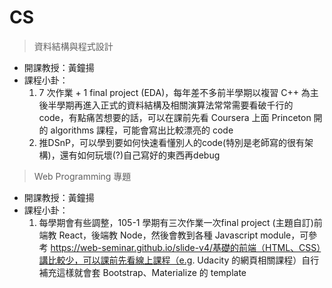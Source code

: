 # CS

> 資料結構與程式設計

* 開課教授：黃鐘揚
* 課程小卦：
  1. 7 次作業 + 1 final project (EDA)，每年差不多前半學期以複習 C++ 為主後半學期再進入正式的資料結構及相關演算法常常需要看破千行的 code，有點痛苦想要的話，可以在課前先看 Coursera 上面 Princeton 開的 algorithms 課程，可能會寫出比較漂亮的 code
  2. 推DSnP，可以學到要如何快速看懂別人的code(特別是老師寫的很有架構)，還有如何玩壞(?)自己寫好的東西再debug

> Web Programming 專題

* 開課教授：黃鐘揚
* 課程小卦：
  1. 每學期會有些調整，105-1 學期有三次作業一次final project (主題自訂)前端教 React，後端教 Node，然後會教到各種 Javascript module，可參考 https://web-seminar.github.io/slide-v4/基礎的前端（HTML、CSS）講比較少，可以課前先看線上課程（e.g. Udacity 的網頁相關課程）自行補充這樣就會套 Bootstrap、Materialize 的 template
